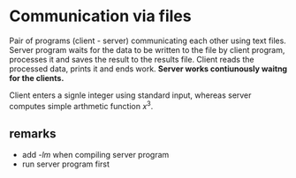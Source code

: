 # Communication via files
Pair of programs (client - server) communicating each other using text files.
Server program waits for the data to be written to the file by client program, 
processes it and saves the result to the results file. Client reads the processed data, 
prints it and ends work. **Server works contiunously waitng for the clients.**

Client enters a signle integer using standard input, whereas server computes simple arthmetic function $x^3$.

## remarks
* add _-lm_ when compiling server program
* run server program first
